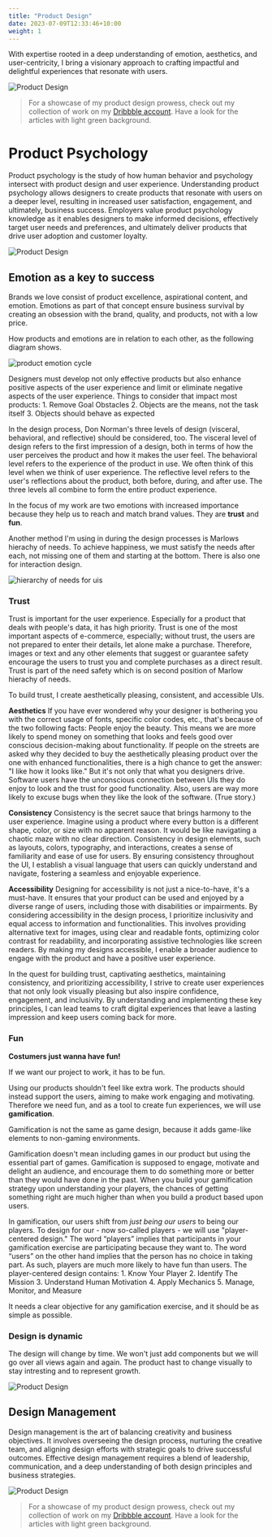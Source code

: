 ```yaml
---
title: "Product Design"
date: 2023-07-09T12:33:46+10:00
weight: 1
---
```


With expertise rooted in a deep understanding of emotion, aesthetics, and user-centricity, I bring a visionary approach to crafting impactful and delightful experiences that resonate with users.

![Product Design](/images/illustrations/undraw_details_8k13.svg)

> For a showcase of my product design prowess, check out my collection of work on my [Dribbble account](https://dribbble.com/BeautyAndTheByte). Have a look for the articles with light green background. 

# Product Psychology

Product psychology is the study of how human behavior and psychology intersect with product design and user experience. Understanding product psychology allows designers to create products that resonate with users on a deeper level, resulting in increased user satisfaction, engagement, and ultimately, business success. Employers value product psychology knowledge as it enables designers to make informed decisions, effectively target user needs and preferences, and ultimately deliver products that drive user adoption and customer loyalty.

![Product Design](/images/illustrations/undraw_designer_life_re_6ywf.svg)



## Emotion as a key to success

Brands we love consist of product excellence, aspirational content, and emotion. Emotions as part of that concept ensure business survival by creating an obsession with the brand, quality, and products, not with a low price. 

How products and emotions are in relation to each other, as the following diagram shows.

![product emotion cycle](\images\services\product_emotion_cycle.PNG)

Designers must develop not only effective products but also enhance positive aspects of the user experience and limit or eliminate negative aspects of the user experience. Things to consider that impact most products:
    1. Remove Goal Obstacles
    2. Objects are the means, not the task itself
    3. Objects should behave as expected

In the design process, Don Norman's three levels of design (visceral, behavioral, and reflective) should be considered, too. The visceral level of design refers to the first impression of a design, both in terms of how the user perceives the product and how it makes the user feel. The behavioral level refers to the experience of the product in use. We often think of this level when we think of user experience. The reflective level refers to the user's reflections about the product, both before, during, and after use. The three levels all combine to form the entire product experience.

In the focus of my work are two emotions with increased importance because they help us to reach and match brand values. They are **trust** and **fun**. 

Another method I'm using in during the design processes is Marlows hierachy of needs. 
To achieve happiness, we must satisfy the needs after each, not missing one of them and starting at the bottom. There is also one for interaction design.

![hierarchy of needs for uis](\images\services\ed_hierarchy_of_needs_ui.PNG)


### Trust

Trust is important for the user experience. Especially for a product that deals with people's data, it has high priority. Trust is one of the most important aspects of e-commerce, especially; without trust, the users are not prepared to enter their details, let alone make a purchase. Therefore, images or text and any other elements that suggest or guarantee safety encourage the users to trust you and complete purchases as a direct result. Trust is part of the need safety which is on second position of Marlow hierachy of needs. 

 To build trust, I create aesthetically pleasing, consistent, and accessible UIs. 

**Aesthetics**
If you have ever wondered why your designer is bothering you with the correct usage of fonts, specific color codes, etc., that's because of the two following facts:
People enjoy the beauty. This means we are more likely to spend money on something that looks and feels good over conscious decision-making about functionality. If people on the streets are asked why they decided to buy the aesthetically pleasing product over the one with enhanced functionalities, there is a high chance to get the answer: "I like how it looks like."
But it's not only that what you designers drive. Software users have the unconscious connection between UIs they do enjoy to look and the trust for good functionality. Also, users are way more likely to excuse bugs when they like the look of the software. (True story.)

**Consistency**
Consistency is the secret sauce that brings harmony to the user experience. Imagine using a product where every button is a different shape, color, or size with no apparent reason. It would be like navigating a chaotic maze with no clear direction. Consistency in design elements, such as layouts, colors, typography, and interactions, creates a sense of familiarity and ease of use for users. By ensuring consistency throughout the UI, I establish a visual language that users can quickly understand and navigate, fostering a seamless and enjoyable experience.

**Accessibility**
Designing for accessibility is not just a nice-to-have, it's a must-have. It ensures that your product can be used and enjoyed by a diverse range of users, including those with disabilities or impairments. By considering accessibility in the design process, I prioritize inclusivity and equal access to information and functionalities. This involves providing alternative text for images, using clear and readable fonts, optimizing color contrast for readability, and incorporating assistive technologies like screen readers. By making my designs accessible, I enable a broader audience to engage with the product and have a positive user experience.


In the quest for building trust, captivating aesthetics, maintaining consistency, and prioritizing accessibility, I strive to create user experiences that not only look visually pleasing but also inspire confidence, engagement, and inclusivity. By understanding and implementing these key principles, I can lead teams to craft digital experiences that leave a lasting impression and keep users coming back for more.

### Fun

**Costumers just wanna have fun!**

If we want our project to work, it has to be fun.

Using our products shouldn't feel like extra work. The products should instead support the users, aiming to make work engaging and motivating. Therefore we need fun, and as a tool to create fun experiences, we will use **gamification**.

Gamification is not the same as game design, because it adds game-like elements to non-gaming environments. 

 Gamification doesn't mean including games in our product but using the essential part of games. Gamification is supposed to engage, motivate and delight an audience, and encourage them to do something more or better than they would have done in the past. When you build your gamification strategy upon understanding your players, the chances of getting something right are much higher than when you build a product based upon users.

In gamification, our users shift from *just being our users* to being our players. To design for our - now so-called players - we will use "player-centered design." The word “players” implies that participants in your gamification exercise are participating because they want to. The word “users” on the other hand implies that the person has no choice in taking part. As such, players are much more likely to have fun than users.
The player-centered design contains: 
    1. Know Your Player
    2. Identify The Mission
    3. Understand Human Motivation
    4. Apply Mechanics
    5. Manage, Monitor, and Measure

It needs a clear objective for any gamification exercise, and it should be as simple as possible. 

### Design is dynamic

The design will change by time. We won't just add components but we will go over all views again and again. The product hast to change visually to stay intresting and to represent growth. 

![Product Design](/images/illustrations/undraw_mobile_posts_re_bpuw.svg)

## Design Management

Design management is the art of balancing creativity and business objectives. It involves overseeing the design process, nurturing the creative team, and aligning design efforts with strategic goals to drive successful outcomes. Effective design management requires a blend of leadership, communication, and a deep understanding of both design principles and business strategies.

![Product Design](/images/illustrations/undraw_mobile_web_-2-g8b.svg)

> For a showcase of my product design prowess, check out my collection of work on my [Dribbble account](https://dribbble.com/BeautyAndTheByte). Have a look for the articles with light green background. 
